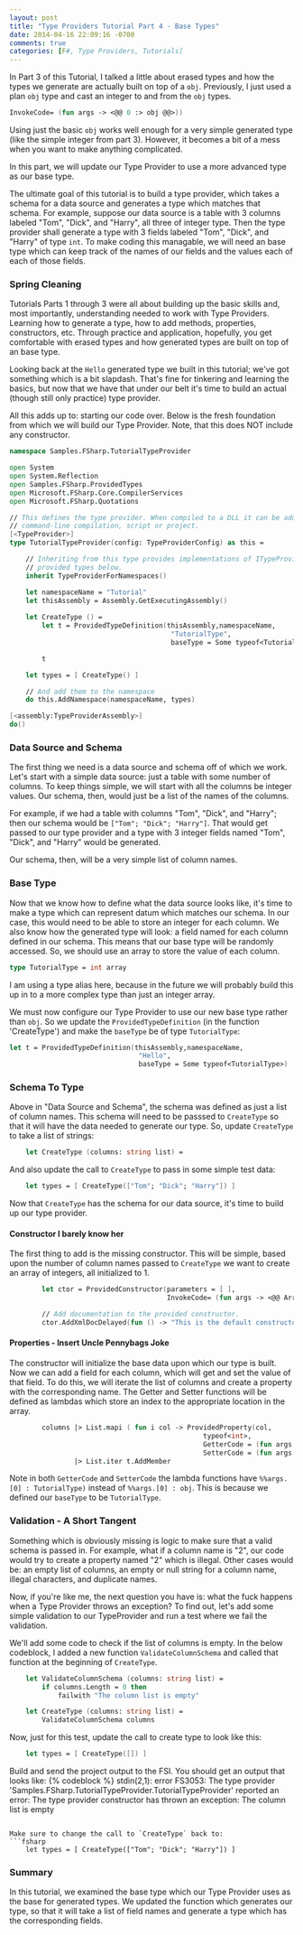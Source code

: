 ```yaml
---
layout: post
title: "Type Providers Tutorial Part 4 - Base Types"
date: 2014-04-16 22:09:16 -0700
comments: true
categories: [F#, Type Providers, Tutorials]
---
```

In Part 3 of this Tutorial, I talked a little about erased types and how the types we generate are actually built on top of a `obj`.  Previously, I just used a plan `obj` type and cast an integer to and from the `obj` types.

```fsharp
InvokeCode= (fun args -> <@@ 0 :> obj @@>))
```

Using just the basic `obj` works well enough for a very simple generated type (like the simple integer from part 3).  However, it becomes a bit of a mess when you want to make anything complicated.

In this part, we will update our Type Provider to use a more advanced type as our base type.
<!-- more -->
The ultimate goal of this tutorial is to build a type provider, which takes a schema for a data source and generates a type which matches that schema.  For example, suppose our data source is a table with 3 columns labeled "Tom", "Dick", and "Harry", all three of integer type.  Then the type provider shall generate a type with 3 fields labeled "Tom", "Dick", and "Harry" of type `int`.  To make coding this managable, we will need an base type which can keep track of the names of our fields and the values each of each of those fields.

### Spring Cleaning
Tutorials Parts 1 through 3 were all about building up the basic skills and, most importantly, understanding needed to work with Type Providers.  Learning how to generate a type, how to add methods, properties, constructors, etc.  Through practice and application, hopefully, you get comfortable with erased types and how generated types are built on top of an base type.

Looking back at the `Hello` generated type we built in this tutorial; we've got something which is a bit slapdash.  That's fine for tinkering and learning the basics, but now that we have that under our belt it's time to build an actual (though still only practice) type provider.

All this adds up to: starting our code over.  Below is the fresh foundation from which we will build our Type Provider.  Note, that this does NOT include any constructor.
```fsharp
namespace Samples.FSharp.TutorialTypeProvider

open System
open System.Reflection
open Samples.FSharp.ProvidedTypes
open Microsoft.FSharp.Core.CompilerServices
open Microsoft.FSharp.Quotations

// This defines the type provider. When compiled to a DLL it can be added as a reference to an F#
// command-line compilation, script or project.
[<TypeProvider>]
type TutorialTypeProvider(config: TypeProviderConfig) as this = 

    // Inheriting from this type provides implementations of ITypeProvider in terms of the
    // provided types below.
    inherit TypeProviderForNamespaces()

    let namespaceName = "Tutorial"
    let thisAssembly = Assembly.GetExecutingAssembly()
    
    let CreateType () =
        let t = ProvidedTypeDefinition(thisAssembly,namespaceName,
                                        "TutorialType",
                                        baseType = Some typeof<TutorialType>)

        t

    let types = [ CreateType() ] 

    // And add them to the namespace
    do this.AddNamespace(namespaceName, types)

[<assembly:TypeProviderAssembly>] 
do()
```

### Data Source and Schema

The first thing we need is a data source and schema off of which we work.  Let's start with a simple data source: just a table with some number of columns.  To keep things simple, we will start with all the columns be integer values.  Our schema, then, would just be a list of the names of the columns.

For example, if we had a table with columns "Tom", "Dick", and "Harry"; then our schema would be `["Tom"; "Dick"; "Harry"]`. That would get passed to our type provider and a type with 3 integer fields named "Tom", "Dick", and "Harry" would be generated.

Our schema, then, will be a very simple list of column names.

### Base Type
Now that we know how to define what the data source looks like, it's time to make a type which can represent datum which matches our schema.  In our case, this would need to be able to store an integer for each column.  We also know how the generated type will look: a field named for each column defined in our schema.  This means that our base type will be randomly accessed.  So, we should use an array to store the value of each column.

```fsharp
type TutorialType = int array
```

I am using a type alias here, because in the future we will probably build this up in to a more complex type than just an integer array.

We must now configure our Type Provider to use our new base type rather than `obj`.  So we update the `ProvidedTypeDefinition` (in the function 'CreateType') and make the `baseType` be of type `TutorialType`:

```fsharp
let t = ProvidedTypeDefinition(thisAssembly,namespaceName,
                                "Hello",
                                baseType = Some typeof<TutorialType>)
```


### Schema To Type
Above in "Data Source and Schema", the schema was defined as just a list of column names.  This schema will need to be passsed to `CreateType` so that it will have the data needed to generate our type.  So, update `CreateType` to take a list of strings:
```fsharp
    let CreateType (columns: string list) =
```

And also update the call to `CreateType` to pass in some simple test data:
```fsharp
    let types = [ CreateType(["Tom"; "Dick"; "Harry"]) ] 
```

Now that `CreateType` has the schema for our data source, it's time to build up our type provider.

#### Constructor I barely know her
The first thing to add is the missing constructor.  This will be simple, based upon the number of column names passed to `CreateType` we want to create an array of integers, all initialized to 1.

```fsharp
        let ctor = ProvidedConstructor(parameters = [ ], 
                                       InvokeCode= (fun args -> <@@ Array.init columns.Length (fun i -> 0) @@>))

        // Add documentation to the provided constructor.
        ctor.AddXmlDocDelayed(fun () -> "This is the default constructor.  It sets the value of TutorialType to 0.")
```

#### Properties - Insert Uncle Pennybags Joke
The constructor will initialize the base data upon which our type is built.  Now we can add a field for each column, which will get and set the value of that field.  To do this, we will iterate the list of columns and create a property with the corresponding name.  The Getter and Setter functions will be defined as lambdas which store an index to the appropriate location in the array.
```fsharp
        columns |> List.mapi ( fun i col -> ProvidedProperty(col,
                                                typeof<int>,
                                                GetterCode = (fun args -> <@@ (%%args.[0] : TutorialType).[i] @@>),
                                                SetterCode = (fun args -> <@@ (%%args.[0] : TutorialType).[i] <- (%%args.[1] : int) @@>)))
                |> List.iter t.AddMember
```

Note in both `GetterCode` and `SetterCode` the lambda functions have `%%args.[0] : TutorialType)` instead of `%%args.[0] : obj`.  This is because we defined our `baseType` to be `TutorialType`.

### Validation - A Short Tangent
Something which is obviously missing is logic to make sure that a valid schema is passed in.  For example, what if a column name is "2", our code would try to create a property named "2" which is illegal.  Other cases would be: an empty list of columns, an empty or null string for a column name, illegal characters, and duplicate names.

Now, if you're like me, the next question you have is: what the fuck happens when a Type Provider throws an exception?  To find out, let's add some simple validation to our TypeProvider and run a test where we fail the validation.

We'll add some code to check if the list of columns is empty.  In the below codeblock, I added a new function `ValidateColumnSchema` and called that function at the beginning of `CreateType`.
```fsharp
    let ValidateColumnSchema (columns: string list) =
        if columns.Length = 0 then
            failwith "The column list is empty"

    let CreateType (columns: string list) =
        ValidateColumnSchema columns
```

Now, just for this test, update the call to create type to look like this:
```fsharp
    let types = [ CreateType([]) ] 
```
Build and send the project output to the FSI.  You should get an output that looks like:
{% codeblock %}
stdin(2,1): error FS3053: The type provider 'Samples.FSharp.TutorialTypeProvider.TutorialTypeProvider' reported an error: The type provider constructor has thrown an exception: The column list is empty
```

Make sure to change the call to `CreateType` back to:
```fsharp
    let types = [ CreateType(["Tom"; "Dick"; "Harry"]) ] 
```

### Summary
In this tutorial, we examined the base type which our Type Provider uses as the base for generated types.  We updated the function which generates our type, so that it will take a list of field names and generate a type which has the corresponding fields.